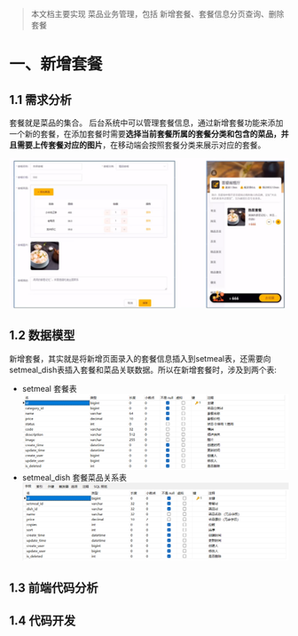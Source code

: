 > 本文档主要实现 菜品业务管理，包括 新增套餐、套餐信息分页查询、删除套餐



# 一、新增套餐

## 1.1 需求分析

套餐就是菜品的集合。
后台系统中可以管理套餐信息，通过新增套餐功能来添加一个新的套餐，在添加套餐时需要**选择当前套餐所属的套餐分类和包含的菜品，并且需要上传套餐对应的图片**，在移动端会按照套餐分类来展示对应的套餐。

![image-20240114163200806](images/image-20240114163200806.png)



## 1.2 数据模型

新增套餐，其实就是将新增页面录入的套餐信息插入到setmeal表，还需要向setmeal_dish表插入套餐和菜品关联数据。所以在新增套餐时，涉及到两个表:

- setmeal              套餐表 ![image-20240114163503130](images/image-20240114163503130.png)
- setmeal_dish     套餐菜品关系表![image-20240114163608818](images/image-20240114163608818.png)



## 1.3 前端代码分析





## 1.4 代码开发